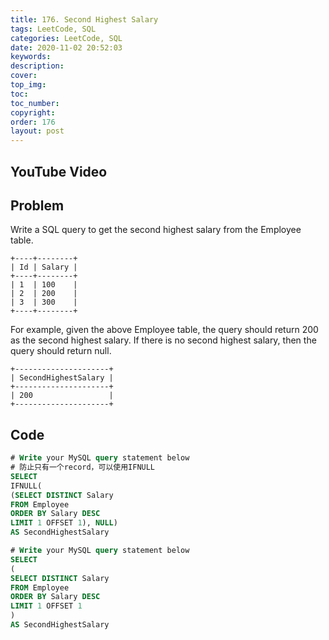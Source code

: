 ```yaml
---
title: 176. Second Highest Salary
tags: LeetCode, SQL
categories: LeetCode, SQL
date: 2020-11-02 20:52:03
keywords:
description:
cover:
top_img:
toc:
toc_number:
copyright:
order: 176
layout: post
---
```


## YouTube Video

## Problem

Write a SQL query to get the second highest salary from the Employee table.

```
+----+--------+
| Id | Salary |
+----+--------+
| 1  | 100    |
| 2  | 200    |
| 3  | 300    |
+----+--------+
```

For example, given the above Employee table, the query should return 200 as the second highest salary. If there is no second highest salary, then the query should return null.

```
+---------------------+
| SecondHighestSalary |
+---------------------+
| 200                 |
+---------------------+
```

## Code

```SQL
# Write your MySQL query statement below
# 防止只有一个record，可以使用IFNULL
SELECT
IFNULL(
(SELECT DISTINCT Salary
FROM Employee
ORDER BY Salary DESC
LIMIT 1 OFFSET 1), NULL)
AS SecondHighestSalary
```

```SQL
# Write your MySQL query statement below
SELECT
(
SELECT DISTINCT Salary
FROM Employee
ORDER BY Salary DESC
LIMIT 1 OFFSET 1
)
AS SecondHighestSalary
```
